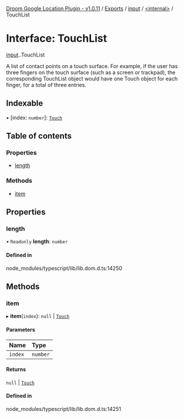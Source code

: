 [Droom Google Location Plugin - v1.0.11](../README.md) / [Exports](../modules.md) / [input](../modules/input.md) / [<internal\>](../modules/input._internal_.md) / TouchList

# Interface: TouchList

[input](../modules/input.md).[<internal>](../modules/input._internal_.md).TouchList

A list of contact points on a touch surface. For example, if the user has three fingers on the touch surface (such as a screen or trackpad), the corresponding TouchList object would have one Touch object for each finger, for a total of three entries.

## Indexable

▪ [index: `number`]: [`Touch`](../modules/input._internal_.md#touch)

## Table of contents

### Properties

- [length](input._internal_.TouchList.md#length)

### Methods

- [item](input._internal_.TouchList.md#item)

## Properties

### length

• `Readonly` **length**: `number`

#### Defined in

node_modules/typescript/lib/lib.dom.d.ts:14250

## Methods

### item

▸ **item**(`index`): ``null`` \| [`Touch`](../modules/input._internal_.md#touch)

#### Parameters

| Name | Type |
| :------ | :------ |
| `index` | `number` |

#### Returns

``null`` \| [`Touch`](../modules/input._internal_.md#touch)

#### Defined in

node_modules/typescript/lib/lib.dom.d.ts:14251
